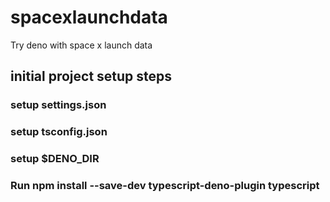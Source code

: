 # spacexlaunchdata
Try deno with space x launch data

## initial project setup steps
### setup settings.json
### setup tsconfig.json
### setup $DENO_DIR
### Run npm install --save-dev typescript-deno-plugin typescript

